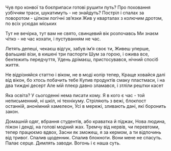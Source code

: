 Чув про конвої та боєприпаси готові рушити путь?
Про поховання узбіччям траси, шукатимуть - не знайдуть?
Постріл і спалах за поворотом - цілком логічні зв’язки
Жив у кварталах з колючим дротом, по всіх усюдах міських

Тут не вечірка, тут вам не свято, свинцевий вік розпочавсь
Ми знаєм чітко - не час кохати, і пустуванням не час.

Летять депеші, чекаєш відгук, забув ім’я своє ти,
Живеш уперше, фальшиві візи, в кишені три паспорти
Шум за горою, і ожива все, бентежить передчуття,
Удень дрімаєш, пристосувався, нічний спосіб життя.

Не відрізняйся статтю і віком, не в моді колір тепер,
Краще ховайся далі від вікон, бо хтось побачить тебе
Купив продуктів смаку пластмаси, і на два тиждні десерт
Але мій плеєр давно зламався, і зтліли рештки касет

Яка освіта? У сьогоденні нема писати кому.
Я в кого є час - той неписьменний, ні шкіл, ні технікуму.
Стріляють з вежі, блокпост останній, анонімний хамелеон,
Усі в мережі, зливають дані, які боронить закон.

Домашній одяг, вбрання студентів, або краватка й піджак,
Нова людина, піжон і денді, на голові модний жах.
Тремчу від нервів, чи перевтоми, тепер працюємо вдвох,
Засни як зможеш, я за кермом, а ти відпочинь від тривог.
Спалив щоденник. Спалив блокноти. Вони мене не спасуть.
Палає серце. Димлять заводи. Вогонь і є наша суть.

